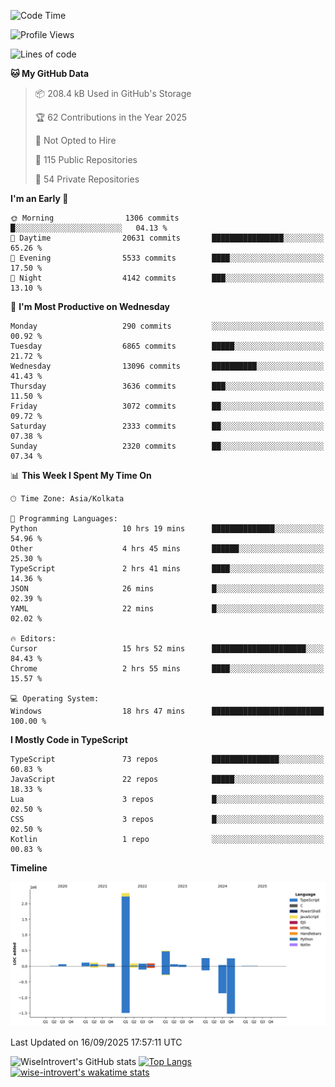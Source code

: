<!--START_SECTION:waka-->
![Code Time](http://img.shields.io/badge/Code%20Time-2%2C516%20hrs%2055%20mins-blue)

![Profile Views](http://img.shields.io/badge/Profile%20Views-1-blue)

![Lines of code](https://img.shields.io/badge/From%20Hello%20World%20I%27ve%20Written-4.1%20million%20lines%20of%20code-blue)

**🐱 My GitHub Data** 

> 📦 208.4 kB Used in GitHub's Storage 
 > 
> 🏆 62 Contributions in the Year 2025
 > 
> 🚫 Not Opted to Hire
 > 
> 📜 115 Public Repositories 
 > 
> 🔑 54 Private Repositories 
 > 
**I'm an Early 🐤** 

```text
🌞 Morning                1306 commits        █░░░░░░░░░░░░░░░░░░░░░░░░   04.13 % 
🌆 Daytime                20631 commits       ████████████████░░░░░░░░░   65.26 % 
🌃 Evening                5533 commits        ████░░░░░░░░░░░░░░░░░░░░░   17.50 % 
🌙 Night                  4142 commits        ███░░░░░░░░░░░░░░░░░░░░░░   13.10 % 
```
📅 **I'm Most Productive on Wednesday** 

```text
Monday                   290 commits         ░░░░░░░░░░░░░░░░░░░░░░░░░   00.92 % 
Tuesday                  6865 commits        █████░░░░░░░░░░░░░░░░░░░░   21.72 % 
Wednesday                13096 commits       ██████████░░░░░░░░░░░░░░░   41.43 % 
Thursday                 3636 commits        ███░░░░░░░░░░░░░░░░░░░░░░   11.50 % 
Friday                   3072 commits        ██░░░░░░░░░░░░░░░░░░░░░░░   09.72 % 
Saturday                 2333 commits        ██░░░░░░░░░░░░░░░░░░░░░░░   07.38 % 
Sunday                   2320 commits        ██░░░░░░░░░░░░░░░░░░░░░░░   07.34 % 
```


📊 **This Week I Spent My Time On** 

```text
🕑︎ Time Zone: Asia/Kolkata

💬 Programming Languages: 
Python                   10 hrs 19 mins      ██████████████░░░░░░░░░░░   54.96 % 
Other                    4 hrs 45 mins       ██████░░░░░░░░░░░░░░░░░░░   25.30 % 
TypeScript               2 hrs 41 mins       ████░░░░░░░░░░░░░░░░░░░░░   14.36 % 
JSON                     26 mins             █░░░░░░░░░░░░░░░░░░░░░░░░   02.39 % 
YAML                     22 mins             █░░░░░░░░░░░░░░░░░░░░░░░░   02.02 % 

🔥 Editors: 
Cursor                   15 hrs 52 mins      █████████████████████░░░░   84.43 % 
Chrome                   2 hrs 55 mins       ████░░░░░░░░░░░░░░░░░░░░░   15.57 % 

💻 Operating System: 
Windows                  18 hrs 47 mins      █████████████████████████   100.00 % 
```

**I Mostly Code in TypeScript** 

```text
TypeScript               73 repos            ███████████████░░░░░░░░░░   60.83 % 
JavaScript               22 repos            █████░░░░░░░░░░░░░░░░░░░░   18.33 % 
Lua                      3 repos             █░░░░░░░░░░░░░░░░░░░░░░░░   02.50 % 
CSS                      3 repos             █░░░░░░░░░░░░░░░░░░░░░░░░   02.50 % 
Kotlin                   1 repo              ░░░░░░░░░░░░░░░░░░░░░░░░░   00.83 % 
```



**Timeline**

![Lines of Code chart](https://raw.githubusercontent.com/wise-introvert/wise-introvert/master/assets/bar_graph.png)


 Last Updated on 16/09/2025 17:57:11 UTC
<!--END_SECTION:waka-->

![WiseIntrovert's GitHub stats](https://github-readme-stats.vercel.app/api?username=wise-introvert&count_private=true&show_icons=true)
[![Top Langs](https://github-readme-stats.vercel.app/api/top-langs/?username=wise-introvert&langs_count=10)](https://github.com/anuraghazra/github-readme-stats)
[![wise-introvert's wakatime stats](https://github-readme-stats.vercel.app/api/wakatime?username=wiseintrovert)](https://github.com/anuraghazra/github-readme-stats)
